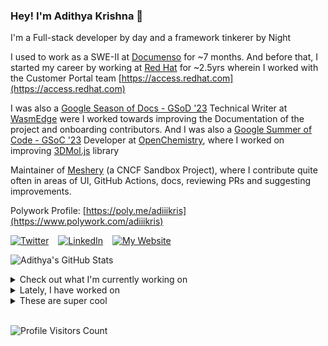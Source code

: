 ### Hey! I'm Adithya Krishna 👋
I'm a Full-stack developer by day and a framework tinkerer by Night
  
I used to work as a SWE-II at [Documenso](https://documenso.com) for ~7 months. And before that, I started my career by working at [Red Hat](https://redhat.com) for ~2.5yrs wherein I worked with the Customer Portal team [https://access.redhat.com](https://access.redhat.com)

I was also a [Google Season of Docs - GSoD '23](https://developers.google.com/season-of-docs) Technical Writer at [WasmEdge](https://github.com/WasmEdge) were I worked towards improving the Documentation of the project and onboarding contributors. And I was also a [Google Summer of Code - GSoC '23](https://summerofcode.withgoogle.com/) Developer at [OpenChemistry](https://openchemistry.org), where I worked on improving [3DMol.js](https://github.com/3dmol/3Dmol.js) library

Maintainer of [Meshery](https://github.com/meshery) (a CNCF Sandbox Project), where I contribute quite often in areas of UI, GitHub Actions, docs, reviewing PRs and suggesting improvements.

Polywork Profile: [https://poly.me/adiiikris](https://www.polywork.com/adiiikris)

[![Twitter](https://img.shields.io/badge/-@adii_kris-%231DA1F2?style=for-the-badge&logo=twitter&logoColor=ffffff)](https:/twitter.adikris.in) &ensp;
[![LinkedIn](https://img.shields.io/badge/-Adithya%20Krishna-%230A67C3?style=for-the-badge&logo=linkedin&logoColor=ffffff)](https://linkedin.adikris.in/) &ensp;
[![My Website](https://img.shields.io/badge/-My%20Website-%230A67C3?style=for-the-badge)](https://adikris.in/)



![Adithya's GitHub Stats](https://github-readme-stats.vercel.app/api?username=adithyaakrishna&show_icons=true&hide_border=true&title_color=fff&icon_color=79ff97&text_color=9f9f9f&bg_color=151515)


<details>
  <summary>Check out what I'm currently working on</summary>
  
  - [adithyaakrishna/moondream-ts](https://github.com/adithyaakrishna/moondream-ts) - Moondream TS Client (today)
  - [tensorlakeai/indexify](https://github.com/tensorlakeai/indexify) - A realtime serving engine for Data-Intensive Generative AI Applications (4 days ago)
  - [reclaimprotocol/attestor-core](https://github.com/reclaimprotocol/attestor-core) - The attestor-core (aka witness server) securely intermediates internet data exchange, using TLS and zero-knowledge proofs to verify and sign user claims with minimal information disclosure. (1 week ago)
  - [reclaimprotocol/.github](https://github.com/reclaimprotocol/.github) -  (1 week ago)
  - [reclaimprotocol/zk-symmetric-crypto](https://github.com/reclaimprotocol/zk-symmetric-crypto) - A circom library for zero-knowledge proofs of symmetric encryption key ownership without key revelation. (2 weeks ago)
</details>

<details>
  <summary>Lately, I have worked on</summary>
  
  - [feat: add default page to server](https://github.com/tensorlakeai/indexify/pull/1024) on [tensorlakeai/indexify](https://github.com/tensorlakeai/indexify) (4 days ago)
</details>

<details>
  <summary>These are super cool</summary>
  
  - [hey-api/openapi-ts](https://github.com/hey-api/openapi-ts) - 🚀 The OpenAPI to TypeScript codegen. Generate clients, SDKs, validators, and more. Support: @mrlubos (2 days ago)
  - [dockur/macos](https://github.com/dockur/macos) - OSX (macOS) inside a Docker container. (5 days ago)
  - [inngest/inngest-js](https://github.com/inngest/inngest-js) - The developer platform for easily building reliable workflows with zero infrastructure for TypeScript &amp; JavaScript (1 week ago)
  - [AazimAnish/ProoForm](https://github.com/AazimAnish/ProoForm) - A customizable form platform that verifies user data using Reclaim Protocol for secure, proof-based submissions. (1 week ago)
  - [Abdenasser/neohtop](https://github.com/Abdenasser/neohtop) - 💪🏻 htop on steroids (1 week ago)
</details>

<br> 

![Profile Visitors Count](https://profile-counter.glitch.me/adithyaakrishna/count.svg)
